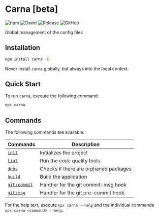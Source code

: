 # Carna [beta]

![npm](https://img.shields.io/npm/v/carna)
![David](https://img.shields.io/david/kettil/carna)
![Release](https://github.com/kettil/carna/workflows/Release/badge.svg)
![GitHub](https://img.shields.io/github/license/kettil/carna)

Global management of the config files

## Installation

```bash
npm install carna -D
```

Never install `carna` globally, but always into the local context.

## Quick Start

To run `carna`, execute the following command:

```bash
npx carna
```

## Commands

The following commands are available:

| Commands                             | Description                           |
| ------------------------------------ | ------------------------------------- |
| [`init`](./docs/commands/init.md)    | Initializes the project               |
| [`lint`](./docs/commands/lint.md)    | Run the code quality tools            |
| [`debs`](./docs/commands/debs.md)    | Checks if there are orphaned packages |
| [`build`](./docs/commands/build.md)  | Build the application                 |
| [`git:commit`](docs/commands/git.md) | Handler for the git commit-msg hook   |
| [`git:msg`](docs/commands/git.md)    | Handler for the git pre-commit hook   |

For the help text, execute `npx carna --help` and the individual commands `npx carna <command> --help`.

